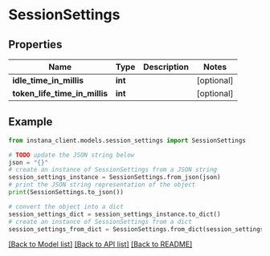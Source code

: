 # SessionSettings


## Properties

Name | Type | Description | Notes
------------ | ------------- | ------------- | -------------
**idle_time_in_millis** | **int** |  | [optional] 
**token_life_time_in_millis** | **int** |  | [optional] 

## Example

```python
from instana_client.models.session_settings import SessionSettings

# TODO update the JSON string below
json = "{}"
# create an instance of SessionSettings from a JSON string
session_settings_instance = SessionSettings.from_json(json)
# print the JSON string representation of the object
print(SessionSettings.to_json())

# convert the object into a dict
session_settings_dict = session_settings_instance.to_dict()
# create an instance of SessionSettings from a dict
session_settings_from_dict = SessionSettings.from_dict(session_settings_dict)
```
[[Back to Model list]](../README.md#documentation-for-models) [[Back to API list]](../README.md#documentation-for-api-endpoints) [[Back to README]](../README.md)


